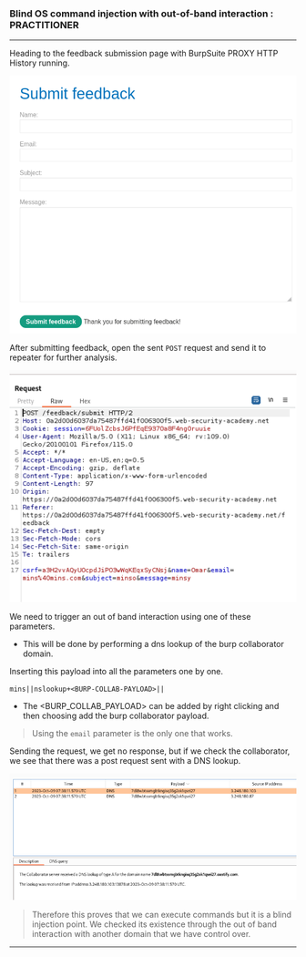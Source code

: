 ### Blind OS command injection with out-of-band interaction : PRACTITIONER

---

Heading to the feedback submission page with BurpSuite PROXY HTTP History running.

![](./screenshots/submit.png)

After submitting feedback, open the sent `POST` request and send it to repeater for further analysis.

![](./screenshots/post.png)

We need to trigger an out of band interaction using one of these parameters.
- This will be done by performing a dns lookup of the burp collaborator domain.

Inserting this payload into all the parameters one by one.
```
mins||nslookup+<BURP-COLLAB-PAYLOAD>||
```
- The <BURP_COLLAB_PAYLOAD> can be added by right clicking and then choosing add the burp collaborator payload.

> Using the `email` parameter is the only one that works.

Sending the request, we get no response, but if we check the collaborator, we see that there was a post request sent with a DNS lookup.

![](./screenshots/colab.png)

> Therefore this proves that we can execute commands but it is a blind injection point. We checked its existence through the out of band interaction with another domain that we have control over.

---
